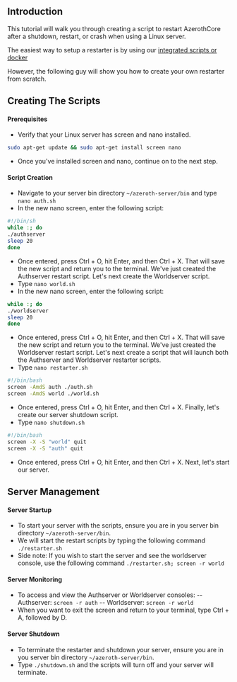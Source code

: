 ## Introduction
This tutorial will walk you through creating a script to restart AzerothCore after a shutdown, restart, or crash when using a Linux server.

The easiest way to setup a restarter is by using our [integrated scripts or docker](how-to-restart-and-debug)

However, the following guy will show you how to create your own restarter from scratch.

## Creating The Scripts
#### Prerequisites
- Verify that your Linux server has screen and nano installed.

```sh
sudo apt-get update && sudo apt-get install screen nano
```

- Once you've installed screen and nano, continue on to the next step.

#### Script Creation
- Navigate to your server bin directory `~/azeroth-server/bin` and type `nano auth.sh`
- In the new nano screen, enter the following script:

```sh
#!/bin/sh
while :; do
./authserver
sleep 20
done
```

- Once entered, press Ctrl + O, hit Enter, and then Ctrl + X. That will save the new script and return you to the terminal. We've just created the Authserver restart script. Let's next create the Worldserver script.
- Type `nano world.sh`
- In the new nano screen, enter the following script:

```sh
while :; do
./worldserver
sleep 20
done
```

- Once entered, press Ctrl + O, hit Enter, and then Ctrl + X. That will save the new script and return you to the terminal. We've just created the Worldserver restart script. Let's next create a script that will launch both the Authserver and Worldserver restarter scripts.
- Type `nano restarter.sh`

```sh
#!/bin/bash
screen -AmdS auth ./auth.sh
screen -AmdS world ./world.sh
```

- Once entered, press Ctrl + O, hit Enter, and then Ctrl + X. Finally, let's create our server shutdown script.
- Type `nano shutdown.sh`

```sh
#!/bin/bash
screen -X -S "world" quit
screen -X -S "auth" quit
```

- Once entered, press Ctrl + O, hit Enter, and then Ctrl + X. Next, let's start our server.

## Server Management
#### Server Startup
- To start your server with the scripts, ensure you are in you server bin directory `~/azeroth-server/bin`.
- We will start the restart scripts by typing the following command `./restarter.sh`
- Side note: If you wish to start the server and see the worldserver console, use the following command `./restarter.sh; screen -r world`

#### Server Monitoring
- To access and view the Authserver or Worldserver consoles:
-- Authserver: `screen -r auth`
-- Worldserver: `screen -r world`
- When you want to exit the screen and return to your terminal, type Ctrl + A, followed by D.

#### Server Shutdown
- To terminate the restarter and shutdown your server, ensure you are in you server bin directory `~/azeroth-server/bin`.
- Type `./shutdown.sh` and the scripts will turn off and your server will terminate.
